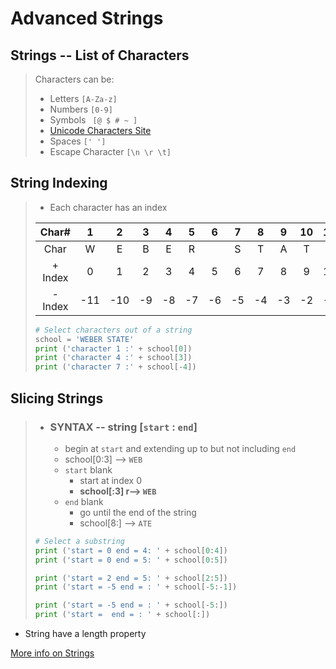  # Advanced Strings
 ## Strings -- List of Characters

>Characters can be: 
>  - Letters  ` [A-Za-z] `
>  - Numbers  ` [0-9] `
>  - Symbols  ` [@ $ # ~ ]`
>  - [Unicode Characters Site](https://pythonforundergradengineers.com/unicode-characters-in-python.html)
>  - Spaces   `[' ']`
>  - Escape Character `[\n \r \t]`

 ## String Indexing
>- Each character has an index
>
>|Char#  |1  |2  |3  |4  |5  |6  |7  |8  |9  |10 |11|
>|:-:    |:-:|:-:|:-:|:-:|:-:|:-:|:-:|:-:|:-:|:-:|:-:|
>|Char   |W  |E  |B  |E  |R  |   |S  |T  |A  |T  |E  |
>|+ Index|0  |1  |2  |3  |4  |5  |6  |7  |8  |9  |10 |
>|- Index|-11|-10|-9 |-8 |-7 |-6 |-5 |-4 |-3 |-2 |-1 |
>
>```python
># Select characters out of a string
>school = 'WEBER STATE'
>print ('character 1 :' + school[0])
>print ('character 4 :' + school[3])
>print ('character 7 :' + school[-4])
>```
>
## Slicing Strings

>- ### SYNTAX -- string [`start` : `end`]
>	- begin at `start` and extending up to but not including `end`
>	- school[0:3] --> `WEB`	
>	- `start` blank
>		- start at index 0
>		- **school[:3] r--> `WEB`**
>	- `end` blank
>		- go until the end of the string
>		- school[8:] --> `ATE` 
>```python
># Select a substring
>print ('start = 0 end = 4: ' + school[0:4])
>print ('start = 0 end = 5: ' + school[0:5])
>```
>```python
>print ('start = 2 end = 5: ' + school[2:5])
>print ('start = -5 end = : ' + school[-5:-1])
>```
>```python
>print ('start = -5 end = : ' + school[-5:])
>print ('start =  end = : ' + school[:])
>```

- String have a length property


[More info on Strings](https://realpython.com/python-strings/)
